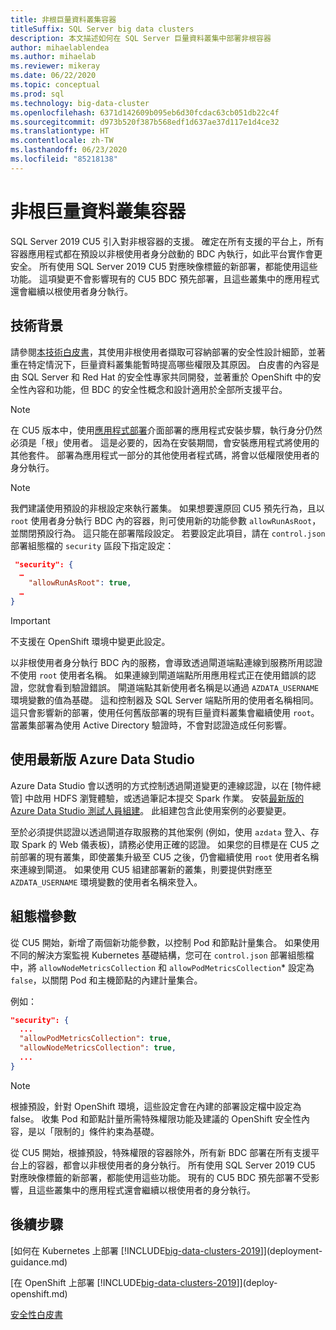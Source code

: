 ```yaml
---
title: 非根巨量資料叢集容器
titleSuffix: SQL Server big data clusters
description: 本文描述如何在 SQL Server 巨量資料叢集中部署非根容器
author: mihaelablendea
ms.author: mihaelab
ms.reviewer: mikeray
ms.date: 06/22/2020
ms.topic: conceptual
ms.prod: sql
ms.technology: big-data-cluster
ms.openlocfilehash: 6371d142609b095eb6d30fcdac63cb051db22c4f
ms.sourcegitcommit: d973b520f387b568edf1d637ae37d117e1d4ce32
ms.translationtype: HT
ms.contentlocale: zh-TW
ms.lasthandoff: 06/23/2020
ms.locfileid: "85218138"
---
```

# <a name="non-root-big-data-clusters-containers"></a>非根巨量資料叢集容器

SQL Server 2019 CU5 引入對非根容器的支援。 確定在所有支援的平台上，所有容器應用程式都在預設以非根使用者身分啟動的 BDC 內執行，如此平台實作會更安全。 所有使用 SQL Server 2019 CU5 對應映像標籤的新部署，都能使用這些功能。 這項變更不會影響現有的 CU5 BDC 預先部署，且這些叢集中的應用程式還會繼續以根使用者身分執行。 

## <a name="technical-background"></a>技術背景

請參閱[本技術白皮書](https://aka.ms/sql-bdc-openshift-security)，其使用非根使用者擷取可容納部署的安全性設計細節，並著重在特定情況下，巨量資料叢集能暫時提高哪些權限及其原因。 白皮書的內容是由 SQL Server 和 Red Hat 的安全性專家共同開發，並著重於 OpenShift 中的安全性內容和功能，但 BDC 的安全性概念和設計適用於全部所支援平台。

> [!NOTE]
> 在 CU5 版本中，使用[應用程式部署](concept-application-deployment.md)介面部署的應用程式安裝步驟，執行身分仍然必須是「根」使用者。 這是必要的，因為在安裝期間，會安裝應用程式將使用的其他套件。 部署為應用程式一部分的其他使用者程式碼，將會以低權限使用者的身分執行。 

> [!NOTE]
> 我們建議使用預設的非根設定來執行叢集。 如果想要還原回 CU5 預先行為，且以 `root` 使用者身分執行 BDC 內的容器，則可使用新的功能參數 `allowRunAsRoot`，並關閉預設行為。 這只能在部署階段設定。 若要設定此項目，請在 `control.json` 部署組態檔的 `security` 區段下指定設定：

```json
 "security": {
  …
    "allowRunAsRoot": true,
  …
}
```

> [!IMPORTANT]
> 不支援在 OpenShift 環境中變更此設定。

以非根使用者身分執行 BDC 內的服務，會導致透過閘道端點連線到服務所用認證不使用 `root` 使用者名稱。 如果連線到閘道端點所用應用程式正在使用錯誤的認證，您就會看到驗證錯誤。 閘道端點其新使用者名稱是以通過 `AZDATA_USERNAME` 環境變數的值為基礎。 這和控制器及 SQL Server 端點所用的使用者名稱相同。 這只會影響新的部署，使用任何舊版部署的現有巨量資料叢集會繼續使用 `root`。 當叢集部署為使用 Active Directory 驗證時，不會對認證造成任何影響。 

## <a name="use-the-latest-azure-data-studio"></a>使用最新版 Azure Data Studio

Azure Data Studio 會以透明的方式控制透過閘道變更的連線認證，以在 [物件總管] 中啟用 HDFS 瀏覽體驗，或透過筆記本提交 Spark 作業。 安裝[最新版的 Azure Data Studio 測試人員組建](../azure-data-studio/download-azure-data-studio.md#download-insiders-build-of-azure-data-studio)。 此組建包含此使用案例的必要變更。

至於必須提供認證以透過閘道存取服務的其他案例 (例如，使用 `azdata` 登入、存取 Spark 的 Web 儀表板)，請務必使用正確的認證。 如果您的目標是在 CU5 之前部署的現有叢集，即使叢集升級至 CU5 之後，仍會繼續使用 `root` 使用者名稱來連線到閘道。 如果使用 CU5 組建部署新的叢集，則要提供對應至 `AZDATA_USERNAME` 環境變數的使用者名稱來登入。

## <a name="configuration-file-switches"></a>組態檔參數

從 CU5 開始，新增了兩個新功能參數，以控制 Pod 和節點計量集合。 如果使用不同的解決方案監視 Kubernetes 基礎結構，您可在 `control.json` 部署組態檔中，將 `allowNodeMetricsCollection` 和 `allowPodMetricsCollection`* 設定為 `false`，以關閉 Pod 和主機節點的內建計量集合。 

例如： 

```json
"security": {
  ...
  "allowPodMetricsCollection": true,
  "allowNodeMetricsCollection": true,
  ...
}
```

> [!NOTE]
> 根據預設，針對 OpenShift 環境，這些設定會在內建的部署設定檔中設定為 false。 收集 Pod 和節點計量所需特殊權限功能及建議的 OpenShift 安全性內容，是以「限制的」條件約束為基礎。

從 CU5 開始，根據預設，特殊權限的容器除外，所有新 BDC 部署在所有支援平台上的容器，都會以非根使用者的身分執行。 所有使用 SQL Server 2019 CU5 對應映像標籤的新部署，都能使用這些功能。 現有的 CU5 BDC 預先部署不受影響，且這些叢集中的應用程式還會繼續以根使用者的身分執行。

## <a name="next-steps"></a>後續步驟
[如何在 Kubernetes 上部署 [!INCLUDE[big-data-clusters-2019](../includes/ssbigdataclusters-ss-nover.md)]](deployment-guidance.md)

[在 OpenShift 上部署 [!INCLUDE[big-data-clusters-2019](../includes/ssbigdataclusters-ss-nover.md)]](deploy-openshift.md)

[安全性白皮書](https://aka.ms/sql-bdc-openshift-security)
